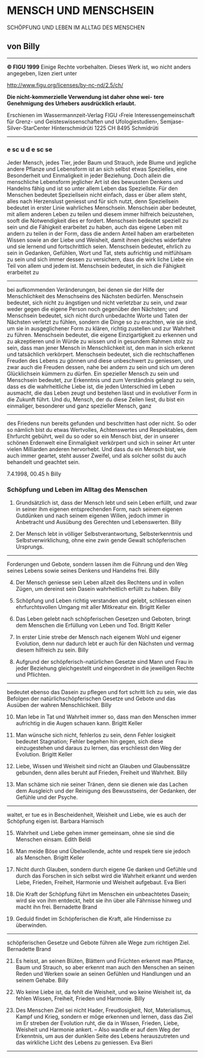 # MENSCH UND MENSCHSEIN

 SCHÖPFUNG UND LEBEN IM ALLTAG DES MENSCHEN

## von Billy


-----

**© FIGU 1999**
Einige Rechte vorbehalten.
Dieses Werk ist, wo nicht anders angegeben, lizen ziert unter

http://www.figu.org/licenses/by-nc-nd/2.5/ch/

**Die nicht-kommerzielle Verwendung ist daher ohne wei-**
**tere Genehmigung des Urhebers ausdrücklich erlaubt.**

Erschienen im Wassermannzeit-Verlag
FIGU ‹Freie Interessengemeinschaft für Grenz- und Geisteswissenschaften und Ufologiestudien›, Semjase-Silver-StarCenter Hinterschmidrüti 1225 CH 8495 Schmidrüti


-----

### e sc u d e sc se

Jeder Mensch, jedes Tier, jeder Baum und Strauch, jede
Blume und jegliche andere Pflanze und Lebensform ist
an sich selbst etwas Spezielles, eine Besonderheit und
Einmaligkeit in jeder Beziehung. Doch allein die menschliche Lebensform jeglicher Art ist des bewussten Denkens
und Handelns fähig und ist so unter allem Leben das
Speziellste.
Für den Menschen bedeutet Speziellsein nicht einfach,
dass er über allem steht, alles nach Herzenslust geniesst
und für sich nutzt, denn Speziellsein bedeutet in erster
Linie wahrliches Menschsein. Menschsein aber bedeutet,
mit allem anderen Leben zu teilen und diesem immer
hilfreich beizustehen, sooft die Notwendigkeit dies er fordert.
Menschsein bedeutet speziell zu sein und die Fähigkeit
erarbeitet zu haben, auch das eigene Leben mit andern
zu teilen in der Form, dass die andern Anteil haben am
erarbeiteten Wissen sowie an der Liebe und Weisheit, damit ihnen gleiches widerfahre und sie lernend und fortschrittlich seien.
Menschsein bedeutet, ehrlich zu sein in Gedanken, Gefühlen, Wort und Tat, stets aufrichtig und mitfühlsam zu
sein und sich immer dessen zu versichern, dass die wirk liche Liebe ein Teil von allem und jedem ist.
Menschsein bedeutet, in sich die Fähigkeit erarbeitet zu


-----

bei aufkommenden Veränderungen, bei denen sie der
Hilfe der Menschlichkeit des Menschseins des Nächsten
bedürfen.
Menschsein bedeutet, sich nicht zu ängstigen und nicht
verletzbar zu sein, und zwar weder gegen die eigene Person noch gegenüber den Nächsten; und Menschsein bedeutet, sich nicht durch unbedachte Worte und Taten der
Nächsten verletzt zu fühlen, sondern die Dinge so zu erachten, wie sie sind, um sie in ausgeglichener Form zu
klären, richtig zustellen und zur Wahrheit zu führen.
Menschsein bedeutet, die eigene Einzigartigkeit zu erkennen und zu akzeptieren und in Würde zu wissen und
in gesundem Rahmen stolz zu sein, dass man jener
Mensch in Menschlichkeit ist, den man in sich erkennt
und tatsächlich verkörpert.
Menschsein bedeutet, sich die rechtschaffenen Freuden
des Lebens zu gönnen und diese unbeschwert zu geniessen, und zwar auch die Freuden dessen, nahe bei andern
zu sein und sich um deren Glücklichsein kümmern zu
dürfen.
Ein spezieller Mensch zu sein und Menschsein bedeutet,
zur Erkenntnis und zum Verständnis gelangt zu sein,
dass es die wahrheitliche Liebe ist, die jeden Unterschied
im Leben ausmacht, die das Leben zeugt und bestehen
lässt und in evolutiver Form in die Zukunft führt.
Und du, Mensch, der du diese Zeilen liest, du bist ein einmaliger, besonderer und ganz spezieller Mensch, ganz


-----

des Friedens nun bereits gefunden und beschritten hast
oder nicht. So oder so nämlich bist du etwas Wertvolles,
Achtenswertes und Respektables, dem Ehrfurcht gebührt, weil du so oder so ein Mensch bist, der in unserer
schönen Erdenwelt eine Einmaligkeit verkörpert und
sich in seiner Art unter vielen Milliarden anderen hervorhebt. Und dass du ein Mensch bist, wie auch immer
geartet, steht ausser Zweifel, und als solcher sollst du
auch behandelt und geachtet sein.

7.4.1998, 00.45 h Billy

### Schöpfung und Leben im Alltag des Menschen

1. Grundsätzlich ist, dass der Mensch lebt und sein Leben
erfüllt, und zwar in seiner ihm eigenen entsprechenden Form, nach seinem eigenen Gutdünken und nach
seinem eigenen Willen, jedoch immer in Anbetracht
und Ausübung des Gerechten und Lebenswerten.
Billy

2. Der Mensch lebt in völliger Selbstverantwortung,
Selbsterkenntnis und Selbstverwirklichung, ohne eine
zwin gende Gewalt schöpferischen Ursprungs.


-----

Forderungen und Gebote, sondern lassen ihm die
Führung und den Weg seines Lebens sowie seines
Denkens und Handelns frei.
Billy

4. Der Mensch geniesse sein Leben allzeit des Rechtens
und in vollen Zügen, um dereinst sein Dasein wahrheitlich erfüllt zu haben.
Billy

5. Schöpfung und Leben richtig verstanden und gelebt,
schliessen einen ehrfurchtsvollen Umgang mit aller
Mitkreatur ein.
Brigitt Keller

6. Das Leben gelebt nach schöpferischen Gesetzen und
Geboten, bringt dem Menschen die Erfüllung von
Leben und Tod.
Brigitt Keller

7. In erster Linie strebe der Mensch nach eigenem Wohl
und eigener Evolution, denn nur dadurch lebt er auch
für den Nächsten und vermag diesem hilfreich zu sein.
Billy

8. Aufgrund der schöpferisch-natürlichen Gesetze sind
Mann und Frau in jeder Beziehung gleichgestellt und
eingeordnet in die jeweiligen Rechte und Pflichten.


-----

bedeutet ebenso das Dasein zu pflegen und fort schritt lich zu sein, wie das Befolgen der natürlichschöpferischen Gesetze und Gebote und das Ausüben
der wahren Menschlichkeit.
Billy

10. Man lebe in Tat und Wahrheit immer so, dass man den
Menschen immer aufrichtig in die Augen schauen
kann.
Brigitt Keller

11. Man wünsche sich nicht, fehlerlos zu sein, denn
Fehler losigkeit bedeutet Stagnation; Fehler begehen
hin gegen, sich diese einzugestehen und daraus zu lernen, das erschliesst den Weg der Evolution.
Brigitt Keller

12. Liebe, Wissen und Weisheit sind nicht an Glauben
und Glaubenssätze gebunden, denn alles beruht auf
Frieden, Freiheit und Wahrheit.
Billy

13. Man schäme sich nie seiner Tränen, denn sie dienen
wie das Lachen dem Ausgleich und der Reinigung
des Bewusstseins, der Gedanken, der Gefühle und der
Psyche.


-----

waltet, er tue es in Bescheidenheit, Weisheit und Liebe, wie es auch der Schöpfung eigen ist.
Barbara Harnisch

15. Wahrheit und Liebe gehen immer gemeinsam,
ohne sie sind die Menschen einsam.
Edith Beldi

16. Man meide Böse und Übelwollende, achte und
respek tiere sie jedoch als Menschen.
Brigitt Keller

17. Nicht durch Glauben, sondern durch eigene Ge danken und Gefühle und durch das Forschen in sich
selbst wird die Wahrheit erkannt und werden Liebe,
Frieden, Freiheit, Harmonie und Weisheit aufgebaut.
Eva Bieri

18. Die Kraft der Schöpfung führt im Menschen ein unbeachtetes Dasein; wird sie von ihm entdeckt, hebt
sie ihn über alle Fährnisse hinweg und macht ihn frei.
Bernadette Brand

19. Geduld findet im Schöpferischen die Kraft, alle
Hindernisse zu überwinden.


-----

schöpferischen Gesetze und Gebote führen alle Wege
zum richtigen Ziel.
Bernadette Brand

21. Es heisst, an seinen Blüten, Blättern und Früchten
erkennt man Pflanze, Baum und Strauch, so aber erkennt man auch den Menschen an seinen Reden und
Werken sowie an seinen Gefühlen und Handlungen
und an seinem Gehabe.
Billy

22. Wo keine Liebe ist, da fehlt die Weisheit, und wo
keine Weisheit ist, da fehlen Wissen, Freiheit, Frieden
und Harmonie.
Billy

23. Des Menschen Ziel sei nicht Hader, Freudlosigkeit,
Not, Materialismus, Kampf und Krieg, sondern er
möge erkennen und lernen, dass das Ziel im Er streben der Evolution ruht, die da in Wissen, Frieden,
Liebe, Weisheit und Harmonie ankert. – Also wandle
er auf dem Weg der Erkenntnis, um aus der dunklen
Seite des Lebens herauszutreten und das wirkliche
Licht des Lebens zu geniessen.
Eva Bieri


-----

